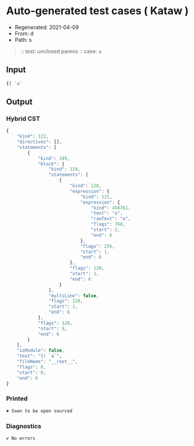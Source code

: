# Auto-generated test cases ( Kataw )
- Regenerated: 2021-04-09
- From: d
- Path: s
> :: test: unclosed parens
> :: case: `a`
## Input

`````js
{( `a`
`````

## Output

### Hybrid CST

```javascript
{
    "kind": 122,
    "directives": [],
    "statements": [
        {
            "kind": 249,
            "block": {
                "kind": 124,
                "statements": [
                    {
                        "kind": 120,
                        "expression": {
                            "kind": 121,
                            "expression": {
                                "kind": 458761,
                                "text": "a",
                                "rawText": "a",
                                "flags": 768,
                                "start": 2,
                                "end": 6
                            },
                            "flags": 256,
                            "start": 1,
                            "end": 6
                        },
                        "flags": 128,
                        "start": 1,
                        "end": 6
                    }
                ],
                "multiLine": false,
                "flags": 128,
                "start": 1,
                "end": 6
            },
            "flags": 128,
            "start": 0,
            "end": 6
        }
    ],
    "isModule": false,
    "text": "{( `a`",
    "fileName": "__root__",
    "flags": 0,
    "start": 0,
    "end": 6
}
```

### Printed

```javascript
✖ Soon to be open sourced
```

### Diagnostics

```javascript
✔ No errors
```

